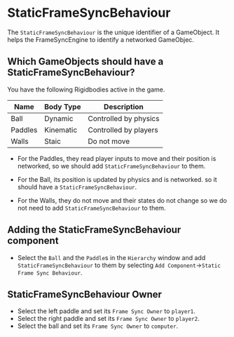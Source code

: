 # **StaticFrameSyncBehaviour**

The `StaticFrameSyncBehaviour` is the unique identifier of a GameObject. It helps the FrameSyncEngine to identify a networked GameObjec.

## **Which GameObjects should have a StaticFrameSyncBehaviour?**

You have the following Rigidbodies active in the game. 

Name    | Body Type | Description
--------| --------- | ----------------
Ball    | Dynamic   | Controlled by physics
Paddles | Kinematic | Controlled by players
Walls   | Staic     | Do not move


- For the Paddles, they read player inputs to move and their position is networked, so we should add `StaticFrameSyncBehaviour` to them.

- For the Ball, its position is updated by physics and is networked. so it should have a `StaticFrameSyncBehaviour`.

- For the Walls, they do not move and their states do not change so we do not need to add `StaticFrameSyncBehaviour` to them.

## **Adding the StaticFrameSyncBehaviour component**

- Select the `Ball` and the `Paddle`s in the `Hierarchy` window and add `StaticFrameSyncBehaviour` to them by selecting `Add Component`->`Static Frame Sync Behaviour`.

## **StaticFrameSyncBehaviour Owner**

- Select the left paddle and set its `Frame Sync Owner` to `player1`.
- Select the right paddle and set its `Frame Sync Owner` to `player2`.
- Select the ball and set its `Frame Sync Owner` to `computer`.